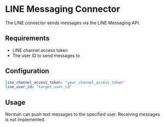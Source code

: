 # LINE Messaging Connector

The LINE connector sends messages via the LINE Messaging API.

## Requirements

- LINE channel access token
- The user ID to send messages to

## Configuration

```yaml
line_channel_access_token: "your_channel_access_token"
line_user_id: "target_user_id"
```

## Usage

Norman can push text messages to the specified user. Receiving messages is not implemented.
